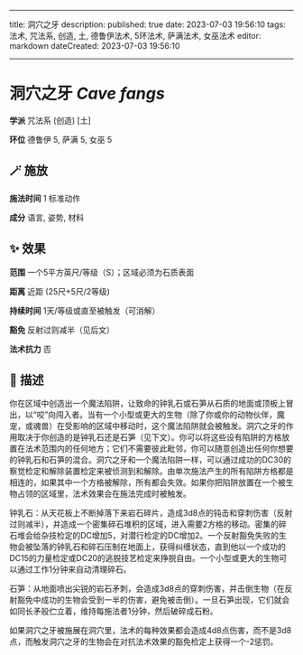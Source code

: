 
---
title: 洞穴之牙
description: 
published: true
date: 2023-07-03 19:56:10
tags: 法术, 咒法系, 创造, 土, 德鲁伊法术, 5环法术, 萨满法术, 女巫法术
editor: markdown
dateCreated: 2023-07-03 19:56:10

---

# **洞穴之牙** *Cave fangs*

**学派** 咒法系 (创造) \[土\] 

**环位** 德鲁伊 5, 萨满 5, 女巫 5

## 🪄 施放

**施法时间** 1 标准动作

**成分** 语言, 姿势, 材料

## ✨ 效果  

**范围** 一个5平方英尺/等级（S）；区域必须为石质表面

**距离** 近距 (25尺+5尺/2等级)  

**持续时间** 1天/等级或直至被触发（可消解） 

**豁免** 反射过则减半（见后文）

**法术抗力** 否

## 📖 描述

你在区域中创造出一个魔法陷阱，让致命的钟乳石或石笋从石质的地面或顶板上冒出，以“咬”向闯入者。当有一个小型或更大的生物（除了你或你的动物伙伴，魔宠，或魂兽）在受影响的区域中移动时，这个魔法陷阱就会被触发。洞穴之牙的作用取决于你创造的是钟乳石还是石笋（见下文）。你可以将这些设有陷阱的方格放置在法术范围内的任何地方；它们不需要彼此毗邻，你可以随意创造出任何你想要的钟乳石和石笋的混合。洞穴之牙和一个魔法陷阱一样，可以通过成功的DC30的察觉检定和解除装置检定来被侦测到和解除。由单次施法产生的所有陷阱方格都是相连的，如果其中一个方格被解除，所有都会失效。如果你把陷阱放置在一个被生物占领的区域里，法术效果会在施法完成时被触发。

钟乳石：从天花板上不断掉落下来岩石碎片，造成3d8点的钝击和穿刺伤害（反射过则减半），并造成一个密集碎石堆积的区域，进入需要2方格的移动。密集的碎石堆会给杂技检定的DC增加5，对潜行检定的DC增加2。一个反射豁免失败的生物会被坠落的钟乳石和碎石压制在地面上，获得纠缠状态，直到他以一个成功的DC15的力量检定或DC20的逃脱技艺检定来挣脱自由。一个小型或更大的生物可以通过工作1分钟来自动清理碎石。

石笋：从地面喷出尖锐的岩石矛刺，会造成3d8点的穿刺伤害，并击倒生物（在反射豁免中成功的生物会受到一半的伤害，避免被击倒）。一旦石笋出现，它们就会如同长矛般伫立着，维持每施法者1分钟，然后破碎成石粉。

如果洞穴之牙被施展在洞穴里，法术的每种效果都会造成4d8点伤害，而不是3d8点，而触发洞穴之牙的生物会在对抗法术效果的豁免检定上获得一个-2惩罚。
    